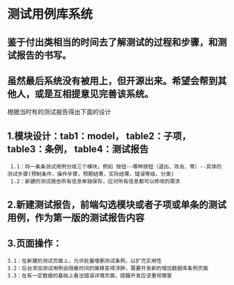 # 测试用例库系统
## 鉴于付出类相当的时间去了解测试的过程和步骤，和测试报告的书写。
## 虽然最后系统没有被用上，但开源出来。希望会帮到其他人，或是互相提意见完善该系统。


根据当时有的测试报告得出下面的设计


## 1.模块设计：tab1：model， table2：子项， table3：条例， table4：测试报告
     1.1：将一条条测试用例分成三个模块，例如 按钮--哪种按钮（退出、攻击、等）--具体的测试步骤(预制条件，操作步骤，预期结果，实际结果，错误等级，分类)
     1.2：新建的测试报告所有信息单独保存，应对所有信息都可以修改的需求
## 2.新建测试报告，前端勾选模块或者子项或单条的测试用例，作为第一版的测试报告内容
## 3.页面操作：
    3.1：在新建的测试页面上，允许批量增删测试条例，以扩充实用性
    3.2：后台添加测试用例会随着时间的推移变得浮肿，需要开发新的增加数据库条例页面
    3.3：在有一定数据的基础上看法错误详情页面，提醒开发应该重视哪里
